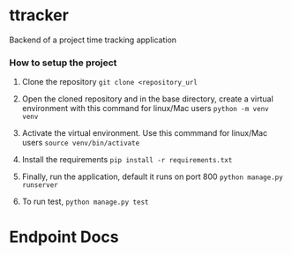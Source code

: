 # ttracker
Backend of a project time tracking application

### How to setup the project

1. Clone the repository
`git clone <repository_url `

2. Open the cloned repository and in the base directory, create a virtual environment with this command for linux/Mac users
`python -m venv venv `

3. Activate the virtual environment. Use this commmand for linux/Mac users
 `source venv/bin/activate`

4. Install the requirements
 `pip install -r requirements.txt`

5. Finally, run the application, default it runs on port 800
 `python manage.py runserver `

6. To run test,
    `python manage.py test`

# Endpoint Docs
